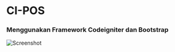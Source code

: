 # CI-POS
### Menggunakan Framework Codeigniter dan Bootstrap 
![Screenshot](https://i.postimg.cc/jjj1wGgP/ci-pos.png)
